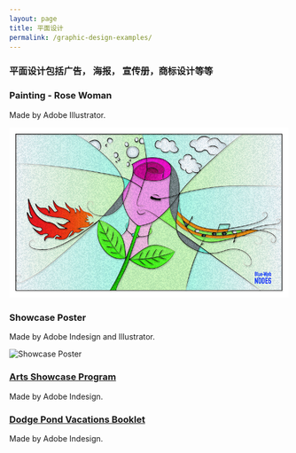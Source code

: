 ```yaml
---
layout: page
title: 平面设计
permalink: /graphic-design-examples/
---
```


### 平面设计包括广告， 海报， 宣传册，商标设计等等

### Painting - Rose Woman

Made by Adobe Illustrator.

![Rose Woman](/images/roseWoman1.jpg "Rose Woman")

### Showcase Poster

Made by Adobe Indesign and Illustrator.

![Showcase Poster](/images/artsShow2017Flyer8.5x11.jpg "Showcase Poster")

### [Arts Showcase Program](http://www.thearcjslc.org/sites/default/files/2019-08/artsShowProgram2019.pdf)

Made by Adobe Indesign.

### [Dodge Pond Vacations Booklet](http://www.thearcjslc.org/sites/default/files/2019-08/dpBooklet2019.pdf)

Made by Adobe Indesign.
